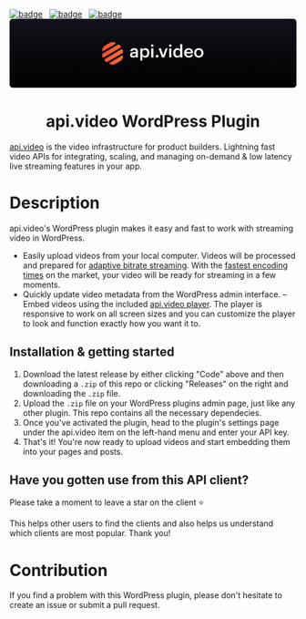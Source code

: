 [![badge](https://img.shields.io/twitter/follow/api_video?style=social)](https://twitter.com/intent/follow?screen_name=api_video) &nbsp; [![badge](https://img.shields.io/github/stars/apivideo/api.video-php-client?style=social)](https://github.com/apivideo/api.video-php-client) &nbsp; [![badge](https://img.shields.io/discourse/topics?server=https%3A%2F%2Fcommunity.api.video)](https://community.api.video)
![](https://github.com/apivideo/API_OAS_file/blob/master/apivideo_banner.png)
<h1 align="center">api.video WordPress Plugin</h1>

[api.video](https://api.video) is the video infrastructure for product builders. Lightning fast video APIs for integrating, scaling, and managing on-demand & low latency live streaming features in your app.
# Description

api.video's WordPress plugin makes it easy and fast to work with streaming video in WordPress.

- Easily upload videos from your local computer. Videos will be processed and prepared for [adaptive bitrate streaming](https://en.wikipedia.org/wiki/Adaptive_bitrate_streaming). With the [fastest encoding times](https://api.video/encoding/) on the market, your video will be ready for streaming in a few moments.
- Quickly update video metadata from the WordPress admin interface. 
– Embed videos using the included [api.video player](https://api.video/player/). The player is responsive to work on all screen sizes and you can customize the player to look and function exactly how you want it to.
## Installation & getting started

1. Download the latest release by either clicking "Code" above and then downloading a `.zip` of this repo or clicking "Releases" on the right and downloading the `.zip` file.
2. Upload the `.zip` file on your WordPress plugins admin page, just like any other plugin. This repo contains all the necessary dependecies.
2. Once you've activated the plugin, head to the plugin's settings page under the api.video item on the left-hand menu and enter your API key.
3. That's it! You're now ready to upload videos and start embedding them into your pages and posts.

## Have you gotten use from this API client?

Please take a moment to leave a star on the client ⭐

This helps other users to find the clients and also helps us understand which clients are most popular. Thank you!
# Contribution

If you find a problem with this WordPress plugin, please don't hesitate to create an issue or submit a pull request. 